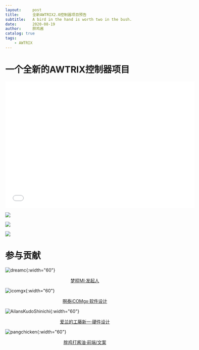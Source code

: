 ```yaml
---
layout:     post
title:      全新AWTRIX2.0控制器项目预告
subtitle:   A bird in the hand is worth two in the bush.
date:       2020-08-19
author:     胖鸡酱
catalog: true
tags:
    - AWTRIX
---
```


# 一个全新的AWTRIX控制器项目

<iframe height=400 width=600 src="//player.bilibili.com/player.html?aid=711791901&bvid=BV1mD4y127Ar&cid=226023915&page=1" scrolling="no" border="0" frameborder="no" framespacing="0" allowfullscreen="true"> </iframe>

![](https://dream-alliance.gitee.io/img/2020/08/19/1.jpg)

![](https://dream-alliance.gitee.io/img/2020/08/19/2.jpg)

![](https://dream-alliance.gitee.io/img/2020/08/19/3.jpg)

# 参与贡献

![dreamc](https://dream-alliance.gitee.io/img/members/dreamc.JPG){:width="60"} <center> <a href="https://www.dreamcstudio.cn/">梦程MI·发起人</a> </center>

![icomgx](https://dream-alliance.gitee.io/img/members/icomgx.JPG){:width="60"} <center>  <a href="https://icomgx.cn/">啊泰iCOMgx·软件设计</a> </center>

![AilansKudoShinichi](https://dream-alliance.gitee.io/img/members/AilansKudoShinichi.jpg){:width="60"} <center> <a href="https://github.com/AilansKudoShinichi">爱兰的工藤新一·硬件设计</a> </center>

![pangchicken](https://dream-alliance.gitee.io/img/members/pangchicken.JPG){:width="60"} <center> <a href="https://panzhifei.xyz/">胖鸡打酱油·前端/文案</a> </center>